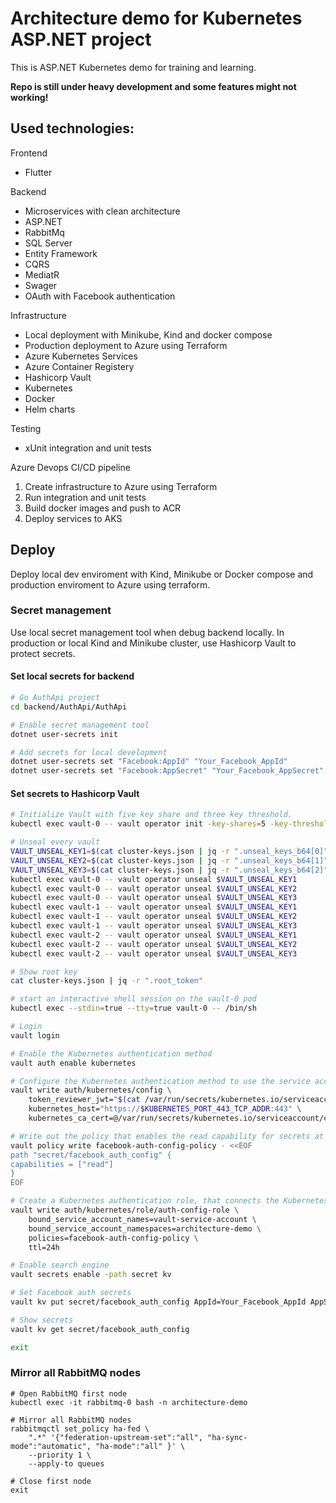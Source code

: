 # Architecture demo for Kubernetes ASP.NET project

This is ASP.NET Kubernetes demo for training and learning. 

**Repo is still under heavy development and some features might not working!**

## Used technologies:
Frontend
* Flutter

Backend
* Microservices with clean architecture
* ASP.NET
* RabbitMq
* SQL Server
* Entity Framework
* CQRS
* MediatR
* Swager
* OAuth with Facebook authentication

Infrastructure
* Local deployment with Minikube, Kind and docker compose
* Production deployment to Azure using Terraform
* Azure Kubernetes Services
* Azure Container Registery
* Hashicorp Vault
* Kubernetes
* Docker
* Helm charts

Testing
* xUnit integration and unit tests

Azure Devops CI/CD pipeline
1. Create infrastructure to Azure using Terraform
2. Run integration and unit tests
3. Build docker images and push to ACR
4. Deploy services to AKS

## Deploy
Deploy local dev enviroment with Kind, Minikube or Docker compose and production enviroment to Azure using terraform.

### Secret management
Use local secret management tool when debug backend locally. In production or local Kind and Minikube cluster, use Hashicorp Vault to protect secrets. 

#### Set local secrets for backend
```bash
# Go AuthApi project
cd backend/AuthApi/AuthApi

# Enable secret management tool
dotnet user-secrets init

# Add secrets for local development
dotnet user-secrets set "Facebook:AppId" "Your_Facebook_AppId"
dotnet user-secrets set "Facebook:AppSecret" "Your_Facebook_AppSecret"
```

#### Set secrets to Hashicorp Vault
```bash
# Initialize Vault with five key share and three key threshold.
kubectl exec vault-0 -- vault operator init -key-shares=5 -key-threshold=3 -format=json > cluster-keys.json

# Unseal every vault
VAULT_UNSEAL_KEY1=$(cat cluster-keys.json | jq -r ".unseal_keys_b64[0]")
VAULT_UNSEAL_KEY2=$(cat cluster-keys.json | jq -r ".unseal_keys_b64[1]")
VAULT_UNSEAL_KEY3=$(cat cluster-keys.json | jq -r ".unseal_keys_b64[2]")
kubectl exec vault-0 -- vault operator unseal $VAULT_UNSEAL_KEY1
kubectl exec vault-0 -- vault operator unseal $VAULT_UNSEAL_KEY2
kubectl exec vault-0 -- vault operator unseal $VAULT_UNSEAL_KEY3
kubectl exec vault-1 -- vault operator unseal $VAULT_UNSEAL_KEY1
kubectl exec vault-1 -- vault operator unseal $VAULT_UNSEAL_KEY2
kubectl exec vault-1 -- vault operator unseal $VAULT_UNSEAL_KEY3
kubectl exec vault-2 -- vault operator unseal $VAULT_UNSEAL_KEY1
kubectl exec vault-2 -- vault operator unseal $VAULT_UNSEAL_KEY2
kubectl exec vault-2 -- vault operator unseal $VAULT_UNSEAL_KEY3

# Show root key
cat cluster-keys.json | jq -r ".root_token"

# start an interactive shell session on the vault-0 pod
kubectl exec --stdin=true --tty=true vault-0 -- /bin/sh

# Login
vault login

# Enable the Kubernetes authentication method
vault auth enable kubernetes

# Configure the Kubernetes authentication method to use the service account token, the location of the Kubernetes host, and its certificate.
vault write auth/kubernetes/config \
    token_reviewer_jwt="$(cat /var/run/secrets/kubernetes.io/serviceaccount/token)" \
    kubernetes_host="https://$KUBERNETES_PORT_443_TCP_ADDR:443" \
    kubernetes_ca_cert=@/var/run/secrets/kubernetes.io/serviceaccount/ca.crt

# Write out the policy that enables the read capability for secrets at path secret/facebook_auth_config
vault policy write facebook-auth-config-policy - <<EOF
path "secret/facebook_auth_config" {
capabilities = ["read"]
}
EOF

# Create a Kubernetes authentication role, that connects the Kubernetes service account name and app policy
vault write auth/kubernetes/role/auth-config-role \
    bound_service_account_names=vault-service-account \
    bound_service_account_namespaces=architecture-demo \
    policies=facebook-auth-config-policy \
    ttl=24h

# Enable search engine
vault secrets enable -path secret kv

# Set Facebook auth secrets
vault kv put secret/facebook_auth_config AppId=Your_Facebook_AppId AppSecret=Your_Facebook_AppSecret

# Show secrets
vault kv get secret/facebook_auth_config

exit
```

### Mirror all RabbitMQ nodes
```
# Open RabbitMQ first node
kubectl exec -it rabbitmq-0 bash -n architecture-demo

# Mirror all RabbitMQ nodes
rabbitmqctl set_policy ha-fed \
    ".*" '{"federation-upstream-set":"all", "ha-sync-mode":"automatic", "ha-mode":"all" }' \
    --priority 1 \
    --apply-to queues

# Close first node
exit
```
